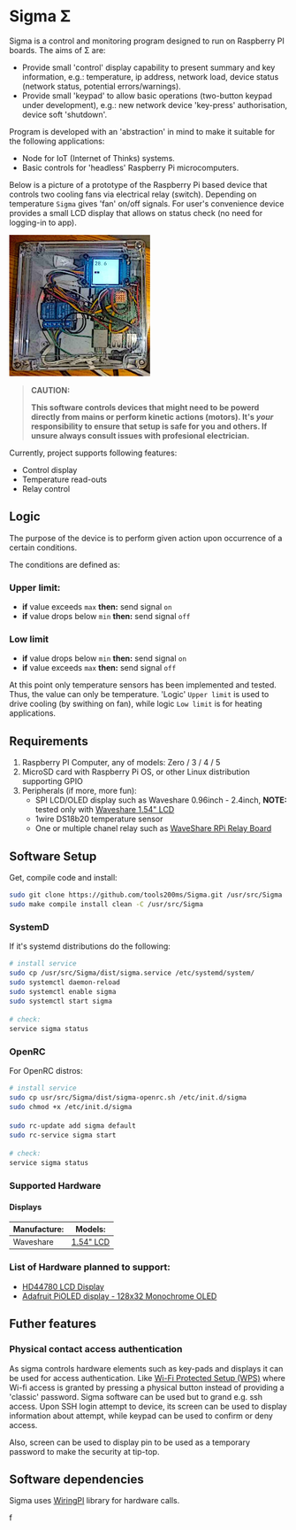 # Sigma Σ

Sigma is a control and monitoring program designed to run on Raspberry PI boards. The aims of Σ are: 
- Provide small 'control' display capability to present summary and key information, e.g.: temperature, ip address, network load, device status (network status, potential errors/warnings).
- Provide small 'keypad' to allow basic operations (two-button keypad under development), e.g.: new network device 'key-press' authorisation, device soft 'shutdown'.

Program is developed with an 'abstraction' in mind to make it suitable for the following applications:
- Node for IoT (Internet of Thinks) systems.
- Basic controls for 'headless' Raspberry Pi microcomputers.

Below is a picture of a prototype of the Raspberry Pi based device that controls two cooling fans via electrical relay (switch). Depending on temperature `Sigma` gives 'fan' on/off signals. For user's convenience device provides a small LCD display that allows on status check (no need for logging-in to app).

![Setup](./doc/PiAndSigma-255x255.jpeg "Setup: PI with display, temp. sensor and relay")

> **CAUTION:**
> 
> **This software controls devices that might need to be powerd directly from mains or perform kinetic actions (motors). It's *your* responsibility to ensure that setup is safe for you and others. If unsure always consult issues with profesional electrician.**

Currently, project supports following features: 
- Control display
- Temperature read-outs
- Relay control

## Logic

The purpose of the device is to perform given action upon occurrence of a certain conditions.

The conditions are defined as: 
### Upper limit: 
- **if** value exceeds `max` **then:** send signal `on`
- **if** value drops below `min` **then:** send signal `off`
### Low limit
- **if** value drops below `min` **then:** send signal `on`
- **if** value exceeds `max` **then:** send signal `off`

At this point only temperature sensors has been implemented and tested. Thus, the value can only be temperature. 'Logic' `Upper limit` is used to drive cooling (by swithing on fan), while logic `Low limit` is for heating applications.


## Requirements

1. Raspberry PI Computer, any of models: Zero / 3 / 4 / 5
2. MicroSD card with Raspberry Pi OS, or other Linux distribution supporting GPIO
3. Peripherals (if more, more fun): 
   * SPI LCD/OLED display such as Waveshare 0.96inch - 2.4inch, **NOTE:** tested only with [Waveshare 1.54" LCD](https://www.waveshare.com/wiki/1.54inch_LCD_Module)
   * 1wire DS18b20 temperature sensor
   * One or multiple chanel relay such as [WaveShare RPi Relay Board](https://www.waveshare.com/wiki/RPi_Relay_Board)


## Software Setup
Get, compile code and install: 
```bash
sudo git clone https://github.com/tools200ms/Sigma.git /usr/src/Sigma
sudo make compile install clean -C /usr/src/Sigma
```
### SystemD
If it's systemd distributions do the following:

```bash
# install service
sudo cp /usr/src/Sigma/dist/sigma.service /etc/systemd/system/
sudo systemctl daemon-reload
sudo systemctl enable sigma
sudo systemctl start sigma

# check: 
service sigma status
```
### OpenRC
For OpenRC distros: 
```bash
# install service
sudo cp usr/src/Sigma/dist/sigma-openrc.sh /etc/init.d/sigma
sudo chmod +x /etc/init.d/sigma

sudo rc-update add sigma default
sudo rc-service sigma start

# check: 
service sigma status
```

### Supported Hardware

#### Displays

| Manufacture: | Models:                               |
|--------------|---------------------------------------|
| Waveshare    | [1.54" LCD](https://www.waveshare.com/wiki/1.54inch_LCD_Module) | |


### List of Hardware planned to support: 

* [HD44780 LCD Display](https://glennklockwood.com/electronics/hd44780-lcd-display.html)
* [Adafruit PiOLED display - 128x32 Monochrome OLED](https://www.adafruit.com/product/3527)

## Futher features

### Physical contact access authentication
As sigma controls hardware elements such as key-pads and displays it can be used 
for access authentication. 
Like [Wi-Fi Protected Setup (WPS)](https://en.wikipedia.org/wiki/Wi-Fi_Protected_Setup) 
where Wi-fi access is granted by pressing a physical button instead of providing a 'classic' password. 
Sigma software can be used but to grand e.g. ssh access. 
Upon SSH login attempt to device, its screen can be used to display information about attempt, while keypad can be used to 
confirm or deny access.

Also, screen can be used to display pin to be used as a 
temporary password to make the security at tip-top.

## Software dependencies

Sigma uses [WiringPI](https://github.com/WiringPi/WiringPi) library for hardware calls.




f